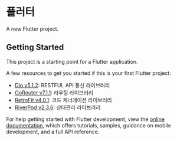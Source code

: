# 플러터

A new Flutter project.

## Getting Started

This project is a starting point for a Flutter application.

A few resources to get you started if this is your first Flutter project:

- [Dio v5.1.2](https://pub.dev/packages/dio): RESTFUL API 통신 라이브러리
- [GoRouter v7.1.1](https://pub.dev/packages/go_router): 라우팅 라이브러리
- [RetroFit v4.0.1](https://pub.dev/packages/retrofit): 코드 제너레이션 라이브러리
- [RiverPod v2.3.6](https://pub.dev/packages/riverpod): 상태관리 라이브러리

For help getting started with Flutter development, view the
[online documentation](https://docs.flutter.dev/), which offers tutorials,
samples, guidance on mobile development, and a full API reference.
